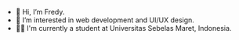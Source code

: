 - 👋 Hi, I’m Fredy.
- 👀 I’m interested in web development and UI/UX design.
- 👨‍🎓 I'm currently a student at Universitas Sebelas Maret, Indonesia.

<!---
FredyRamadhan/FredyRamadhan is a ✨ special ✨ repository because its `README.md` (this file) appears on your GitHub profile.
You can click the Preview link to take a look at your changes.
--->
